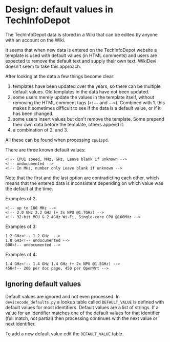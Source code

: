 # Design: default values in TechInfoDepot

The TechInfoDepot data is stored in a Wiki that can be edited by anyone with an
account on the Wiki.

It seems that when new data is entered on the TechInfoDepot website a template
is used with default values (in HTML comments) and users are expected to remove
the default text and supply their own text. WikiDevi doesn't seem to take this
approach.

After looking at the data a few things become clear:

1. templates have been updated over the years, so there can be multiple default
   values. Old templates in the data have not been updated.
2. some users merely update the values in the template itself, without removing
   the HTML comment tags (`<!--` and `-->`). Combined with 1. this makes it
   sometimes difficult to see if the data is a default value, or if it has been
   changed.
3. some users insert values but don't remove the template. Some prepend their
   own data before the template, others append it.
4. a combination of 2. and 3.

All these can be found when processing `cpu1spd`.

There are three known default values:

```
<!-- CPU1 speed, MHz, GHz, Leave blank if unknown -->
<!-- undocumented -->
<!-- In MHz, number only Leave blank if unknown -->
```

Note that the first and the last option are contradicting each other, which
means that the entered data is inconsistent depending on which value was the
default at the time.

Examples of 2:

```
<!-- up to 180 MHz -->
<!-- 2.0 GHz 2.2 GHz (+ 2x NPU @1.7GHz) -->
<!-- 32-bit MCU & 2.4GHz Wi-Fi, Single-core CPU @160MHz -->
```

Examples of 3:

```
1.2 GHz<!-- 1.2 GHz  -->
1.8 GHz<!-- undocumented -->
600<!-- undocumented -->
```

Examples of 4:

```
1.4 GHz<!-- 1.4 GHz 1.4 GHz (+ 2x NPU @1.5GHz) -->
450<!-- 200 per doc page, 450 per OpenWrt -->
```

## Ignoring default values

Default values are ignored and not even processed. In `devicecode_defaults.py`
a lookup table called `DEFAULT_VALUE` is defined with default values for most
identifiers. Default values are a list of strings. If a value for an identifier
matches one of the default values for that identifier (full match, not partial)
then processing continues with the next value or next identifier.

To add a new default value edit the `DEFAULT_VALUE` table.

